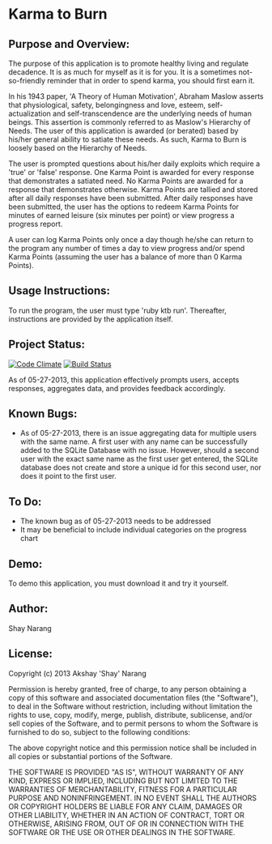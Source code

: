 # Karma to Burn

## Purpose and Overview:

The purpose of this application is to promote healthy living and regulate decadence. It is as much for myself as it is for you. It is a sometimes not-so-friendly reminder that in order to spend karma, you should first earn it.

In his 1943 paper, 'A Theory of Human Motivation', Abraham Maslow asserts that physiological, safety, belongingness and love, esteem, self-actualization and self-transcendence are the underlying needs of human beings. This assertion is commonly referred to as Maslow's Hierarchy of Needs. The user of this application is awarded (or berated) based by his/her general ability to satiate these needs. As such, Karma to Burn is loosely based on the Hierarchy of Needs.

The user is prompted questions about his/her daily exploits which require a 'true' or 'false' response. One Karma Point is awarded for every response that demonstrates a satiated need. No Karma Points are awarded for a response that demonstrates otherwise. Karma Points are tallied and stored after all daily responses have been submitted. After daily responses have been submitted, the user has the options to redeem Karma Points for minutes of earned leisure (six minutes per point) or view progress a progress report.

A user can log Karma Points only once a day though he/she can return to the program any number of times a day to view progress and/or spend Karma Points (assuming the user has a balance of more than 0 Karma Points).

## Usage Instructions:

To run the program, the user must type 'ruby ktb run'. Thereafter, instructions are provided by the application itself.

## Project Status:

[![Code Climate](https://codeclimate.com/github/shaynarang/NSS-Karma-to-Burn.png)](https://codeclimate.com/github/shaynarang/NSS-Karma-to-Burn)
[![Build Status](https://travis-ci.org/shaynarang/NSS-Karma-to-Burn.png)](https://travis-ci.org/[shaynarang/NSS-Karma-to-Burn)

As of 05-27-2013, this application effectively prompts users, accepts responses, aggregates data, and provides feedback accordingly.

## Known Bugs:

- As of 05-27-2013, there is an issue aggregating data for multiple users with the same name. A first user with any name can be successfully added to the SQLite Database with no issue. However, should a second user with the exact same name as the first user get entered, the SQLite database does not create and store a unique id for this second user, nor does it point to the first user.

## To Do:

- The known bug as of 05-27-2013 needs to be addressed
- It may be beneficial to include individual categories on the progress chart

## Demo:

To demo this application, you must download it and try it yourself.

## Author:

Shay Narang

## License:

Copyright (c) 2013 Akshay 'Shay' Narang

Permission is hereby granted, free of charge, to any person obtaining a copy of this software and associated documentation files (the "Software"), to deal in the Software without restriction, including without limitation the rights to use, copy, modify, merge, publish, distribute, sublicense, and/or sell copies of the Software, and to permit persons to whom the Software is furnished to do so, subject to the following conditions:

The above copyright notice and this permission notice shall be included in all copies or substantial portions of the Software.

THE SOFTWARE IS PROVIDED "AS IS", WITHOUT WARRANTY OF ANY KIND, EXPRESS OR IMPLIED, INCLUDING BUT NOT LIMITED TO THE WARRANTIES OF MERCHANTABILITY, FITNESS FOR A PARTICULAR PURPOSE AND NONINFRINGEMENT. IN NO EVENT SHALL THE AUTHORS OR COPYRIGHT HOLDERS BE LIABLE FOR ANY CLAIM, DAMAGES OR OTHER LIABILITY, WHETHER IN AN ACTION OF CONTRACT, TORT OR OTHERWISE, ARISING FROM, OUT OF OR IN CONNECTION WITH THE SOFTWARE OR THE USE OR OTHER DEALINGS IN THE SOFTWARE.